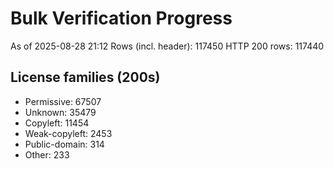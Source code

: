﻿# Bulk Verification Progress
As of 2025-08-28 21:12
Rows (incl. header): 117450
HTTP 200 rows: 117440

## License families (200s)
- Permissive: 67507
- Unknown: 35479
- Copyleft: 11454
- Weak-copyleft: 2453
- Public-domain: 314
- Other: 233
